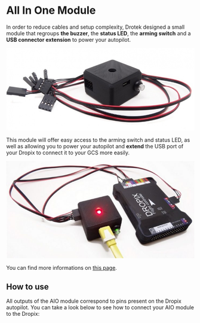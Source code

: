 # All In One Module

In order to reduce cables and setup complexity, Drotek designed a small module that regroups **the buzzer**, the **status LED**, the **arming switch** and a **USB connector extension** to power your autopilot.

![](../.gitbook/assets/aio.jpg)

This module will offer easy access to the arming switch and status LED, as well as allowing you to power your autopilot and **extend** the USB port of your Dropix to connect it to your GCS more easily.

![](../.gitbook/assets/aiocon.jpg)

You can find more informations on [this page](https://drotek.com/shop/en/home/756-all-in-one-module.html).

## How to use

All outputs of the AIO module correspond to pins present on the Dropix autopilot. You can take a look below to see how to connect your AIO module to the Dropix:



